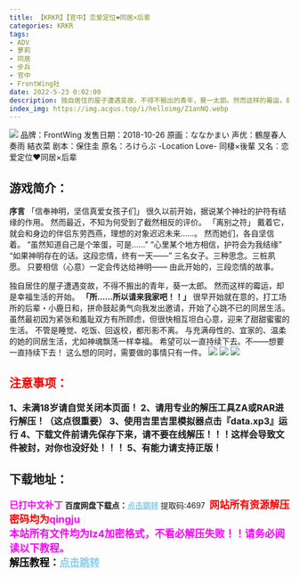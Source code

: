 ```yaml
---
title: 【KRKR】【官中】恋爱定位❤同居×后辈
categories: KRKR
tags:
- ADV
- 萝莉
- 同居
- 步兵
- 官中
- FrontWing社
date: 2022-5-23 0:02:00
description: 独自居住的屋子遭遇变故，不得不搬出的青年，葵一太郎。然而这样的霉运，却是幸福生活的开始。「所……所以请来我家吧！！」很早开始就在意的，打工场所的后辈・小鹿日和，拼命鼓起勇气向我发出邀请，开始了心跳不已的同居生活。虽然最初因为紧张和羞耻双方有所顾虑，但很快相互坦白心意，迎来了甜甜蜜蜜的生活。
index_img: https://img.acgus.top/i/helloimg/Z1anNQ.webp
---
```

![](https://img.acgus.top/i/helloimg/Z1anNQ.webp)
品牌：FrontWing
发售日期：2018-10-26
原画：ななかまい
声优：鶴屋春人 奏雨 結衣菜
剧本：保住圭
原名：ろけらぶ -Location Love- 同棲×後輩
又名：恋爱定位❤同居×后辈

## 游戏简介：
**序言**
「信奉神明，坚信真爱女孩子们」
很久以前开始，据说某个神社的护符有结缘的作用。
然而最近，不知为何受到了截然相反的评价。
「离别之符」
戴着它，就会和身边的伴侣东劳西燕，理想的对象迟迟未来……。
然而她们，各自坚信着。
“虽然知道自己是个笨蛋，可是……”
“心里某个地方相信，护符会为我结缘”
“如果神明存在的话。这段恋情，终有一天——”
三名女子。三种思念。三桩夙愿。
只要相信（心意）一定会传达给神明——
由此开始的，三段恋情的故事。

独自居住的屋子遭遇变故，不得不搬出的青年，葵一太郎。
然而这样的霉运，却是幸福生活的开始。
**「所……所以请来我家吧！！」**
很早开始就在意的，打工场所的后辈・小鹿日和，拼命鼓起勇气向我发出邀请，开始了心跳不已的同居生活。
虽然最初因为紧张和羞耻双方有所顾虑，但很快相互坦白心意，迎来了甜甜蜜蜜的生活。
不管是睡觉、吃饭、回返校，都形影不离。
与充满母性的、宜家的、温柔的她的同居生活，尤如神魂飘荡一样幸福。
希望可以一直持续下去。不——想要一直持续下去！
这么想的同时，需要做的事情只有一件。
![](https://img.acgus.top/i/helloimg/Z1aHut.webp)
![](https://img.acgus.top/i/helloimg/Z1alEu.webp)
![](https://img.acgus.top/i/helloimg/Z1aMOv.webp)




## <font color=#FF0000 >注意事项：</font>
<font size=3><b>1、未满18岁请自觉关闭本页面！
2、请用专业的解压工具ZA或RAR进行解压！（这点很重要）
3、使用吉里吉里模拟器点击『data.xp3』运行
4、下载文件前请先保存下来，请不要在线解压！！！这样会导致文件被封，对你也没好处！！！
5、有能力请支持正版！</b></font>

## 下载地址：
<font color=#FF00FF size=3><b>已打中文补丁</b></font>
<b>百度网盘下载点：</b><a href="https://pan.baidu.com/s/1i5IzxovdOYjsBOnsB9eowg?pwd=4697" style="color: #87CEEB;"><b>点击跳转</b></a> 提取码:4697
<a style="padding: 0" href="https://post.qingju.org/AD/"><img style="max-width:100%" src="https://img.acgus.top/i/2024/07/478f689b8021d8d499ab43d21acf137a.gif" alt=""></a>
<b><font color=#FF0000 size=4>网站所有资源解压密码均为</b></font><b><font color=#FF00FF size=4>qingju</font><font color=#FF0000 ></font></b><br><b><font color=#FF00FF size=4>本站所有文件均为lz4加密格式，不看必解压失败！！请务必阅读以下教程。</b></font><br><b><font color=#000 size=4>解压教程：</b><a href="https://post.qingju.org/tutorial/000/" style="color: #87CEEB;"><b>点击跳转</b></a>